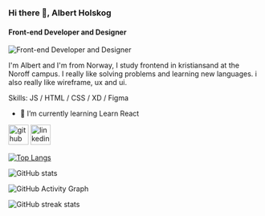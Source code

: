 
### Hi there 👋, Albert Holskog
#### Front-end Developer and Designer
![Front-end Developer and Designer](https://images.unsplash.com/photo-1620121478247-ec786b9be2fa?ixlib=rb-1.2.1&ixid=MnwxMjA3fDB8MHxwaG90by1wYWdlfHx8fGVufDB8fHx8&auto=format&fit=crop&w=1632&q=80)

I'm Albert and I'm from Norway, I study frontend in kristiansand at the Noroff campus.
I really like solving problems and learning new languages. i also really like wireframe, ux and ui.

Skills:  JS / HTML / CSS / XD / Figma

- 🌱 I’m currently learning Learn React 


[<img src='https://cdn.jsdelivr.net/npm/simple-icons@3.0.1/icons/github.svg' alt='github' height='40'>](https://github.com/albertholskog)  [<img src='https://cdn.jsdelivr.net/npm/simple-icons@3.0.1/icons/linkedin.svg' alt='linkedin' height='40'>](https://www.linkedin.com/in/AlbertEikelandHolskog/)  

[![Top Langs](https://github-readme-stats.vercel.app/api/top-langs/?username=albertholskog)](https://github.com/anuraghazra/github-readme-stats)

![GitHub stats](https://github-readme-stats.vercel.app/api?username=albertholskog&show_icons=true)  

![GitHub Activity Graph](https://activity-graph.herokuapp.com/graph?username=albertholskog)  

![GitHub streak stats](https://github-readme-streak-stats.herokuapp.com/?user=albertholskog)  

